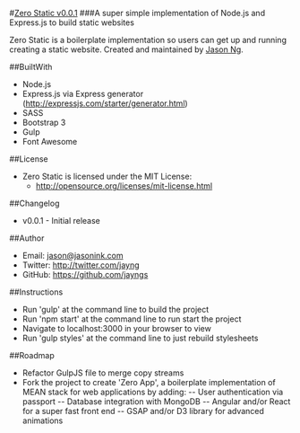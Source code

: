 #[Zero Static v0.0.1](http://jasonink.com)
###A super simple implementation of Node.js and Express.js to build static websites

Zero Static is a boilerplate implementation so users can get up and running creating a static website.
Created and maintained by [Jason Ng](http://twitter.com/jayng).

##BuiltWith
- Node.js
- Express.js via Express generator (http://expressjs.com/starter/generator.html)
- SASS
- Bootstrap 3
- Gulp
- Font Awesome

##License
- Zero Static is licensed under the MIT License:
  - http://opensource.org/licenses/mit-license.html

##Changelog
- v0.0.1 - Initial release

##Author
- Email: jason@jasonink.com
- Twitter: http://twitter.com/jayng
- GitHub: https://github.com/jayngs

##Instructions
- Run 'gulp' at the command line to build the project
- Run 'npm start' at the command line to run start the project
- Navigate to localhost:3000 in your browser to view
- Run 'gulp styles' at the command line to just rebuild stylesheets

##Roadmap
- Refactor GulpJS file to merge copy streams
- Fork the project to create 'Zero App', a boilerplate implementation of MEAN stack for web applications by adding:
-- User authentication via passport
-- Database integration with MongoDB
-- Angular and/or React for a super fast front end
-- GSAP and/or D3 library for advanced animations